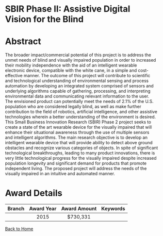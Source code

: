
SBIR Phase II: Assistive Digital Vision for the Blind
=====================================================

# Abstract


The broader impact/commercial potential of this project is to address the unmet needs of blind and visually impaired population in order to increased their mobility independence with the aid of an intelligent wearable electronic device, compatible with the white cane, in a simple and cost-effective manner. The outcome of this project will contribute to scientific and technological understanding of environmental sensing and process automation by developing an integrated system comprised of sensors and underlying algorithms capable of gathering, processing, and interpreting environmental data and communicating relevant information to the user. The envisioned product can potentially meet the needs of 2.1% of the U.S. population who are considered legally blind, as well as make further contribution to the field of robotics, artificial intelligence, and other assistive technologies wherein a better understanding of the environment is desired. This Small Business Innovation Research (SBIR) Phase 2 project seeks to create a state of the art wearable device for the visually impaired that will enhance their situational awareness through the use of multiple sensors and intelligent algorithms. The main research objective is to develop an intelligent wearable device that will provide ability to detect above ground obstacles and recognize various categories of objects. In spite of significant technological breakthroughs, leading to many product innovations, there is very little technological progress for the visually impaired despite increased population longevity and significant demand for products that promote independent living. The proposed project will address the needs of the visually impaired in an intuitive and automated manner.  

# Award Details

|Branch|Award Year|Award Amount|Keywords|
| :---: | :---: | :---: | :---: |
||2015|$730,331||
  
  


[Back to Home](https://github.com/chrischow/dod_sbir_awards/Reports/JT/#198)